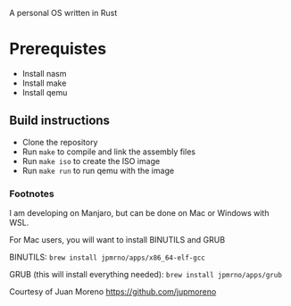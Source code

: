 A personal OS written in Rust

# Prerequistes
- Install nasm
- Install make
- Install qemu

## Build instructions
- Clone the repository
- Run ```make``` to compile and link the assembly files
- Run ```make iso``` to create the ISO image
- Run ```make run``` to run qemu with the image

### Footnotes
I am developing on Manjaro, but can be done on Mac or Windows with WSL.

For Mac users, you will want to install BINUTILS and GRUB

BINUTILS:
```brew install jpmrno/apps/x86_64-elf-gcc```

GRUB (this will install everything needed):
```brew install jpmrno/apps/grub```

Courtesy of Juan Moreno https://github.com/jupmoreno
